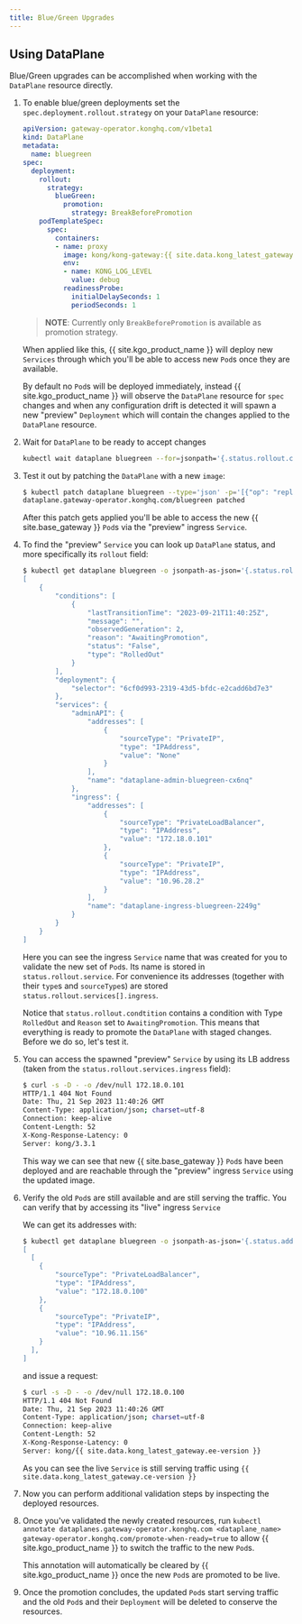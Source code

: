 ```yaml
---
title: Blue/Green Upgrades
---
```


## Using DataPlane

Blue/Green upgrades can be accomplished when working with the `DataPlane` resource directly.

1. To enable blue/green deployments set the `spec.deployment.rollout.strategy` on your `DataPlane` resource:

    ```yaml
    apiVersion: gateway-operator.konghq.com/v1beta1
    kind: DataPlane
    metadata:
      name: bluegreen
    spec:
      deployment:
        rollout:
          strategy:
            blueGreen:
              promotion:
                strategy: BreakBeforePromotion
        podTemplateSpec:
          spec:
            containers:
            - name: proxy
              image: kong/kong-gateway:{{ site.data.kong_latest_gateway.ee-version }}
              env:
              - name: KONG_LOG_LEVEL
                value: debug
              readinessProbe:
                initialDelaySeconds: 1
                periodSeconds: 1
    ```

    > **NOTE**: Currently only `BreakBeforePromotion` is available as promotion strategy.

    When applied like this, {{ site.kgo_product_name }} will deploy new `Services` through which you'll be able to access new `Pod`s once they are available.

    By default no `Pod`s will be deployed immediately, instead {{ site.kgo_product_name }} will observe the `DataPlane` resource for `spec` changes and when any configuration drift is detected it will spawn a new "preview" `Deployment` which will contain the changes applied to the `DataPlane` resource.

1. Wait for `DataPlane` to be ready to accept changes

    ```bash
    kubectl wait dataplane bluegreen --for=jsonpath='{.status.rollout.conditions[*].reason}'=WaitingForChange
    ```

1. Test it out by patching the `DataPlane` with a new `image`:

    ```bash
    $ kubectl patch dataplane bluegreen --type='json' -p='[{"op": "replace", "path": "/spec/deployment/podTemplateSpec/spec/containers/0/image", "value":"kong:3.3.1"}]'
    dataplane.gateway-operator.konghq.com/bluegreen patched
    ```

    After this patch gets applied you'll be able to access the new {{ site.base_gateway }} `Pod`s via the "preview" ingress `Service`.

1. To find the "preview" `Service` you can look up `DataPlane` status, and more specifically its `rollout` field:

    ```bash
    $ kubectl get dataplane bluegreen -o jsonpath-as-json='{.status.rollout}
    [
        {
            "conditions": [
                {
                    "lastTransitionTime": "2023-09-21T11:40:25Z",
                    "message": "",
                    "observedGeneration": 2,
                    "reason": "AwaitingPromotion",
                    "status": "False",
                    "type": "RolledOut"
                }
            ],
            "deployment": {
                "selector": "6cf0d993-2319-43d5-bfdc-e2cadd6bd7e3"
            },
            "services": {
                "adminAPI": {
                    "addresses": [
                        {
                            "sourceType": "PrivateIP",
                            "type": "IPAddress",
                            "value": "None"
                        }
                    ],
                    "name": "dataplane-admin-bluegreen-cx6nq"
                },
                "ingress": {
                    "addresses": [
                        {
                            "sourceType": "PrivateLoadBalancer",
                            "type": "IPAddress",
                            "value": "172.18.0.101"
                        },
                        {
                            "sourceType": "PrivateIP",
                            "type": "IPAddress",
                            "value": "10.96.28.2"
                        }
                    ],
                    "name": "dataplane-ingress-bluegreen-2249g"
                }
            }
        }
    ]
    ```

    Here you can see the ingress `Service` name that was created for you to validate the new set of `Pod`s.
    Its name is stored in `status.rollout.service`.
    For convenience its addresses (together with their `type`s and `sourceType`s) are stored `status.rollout.services[].ingress`.

    Notice that `status.rollout.condtition` contains a condition with Type `RolledOut` and `Reason` set to `AwaitingPromotion`.
    This means that everything is ready to promote the `DataPlane` with staged changes.
    Before we do so, let's test it.

1. You can access the spawned "preview" `Service` by using its LB address (taken from the `status.rollout.services.ingress` field):

    ```bash
    $ curl -s -D - -o /dev/null 172.18.0.101
    HTTP/1.1 404 Not Found
    Date: Thu, 21 Sep 2023 11:40:26 GMT
    Content-Type: application/json; charset=utf-8
    Connection: keep-alive
    Content-Length: 52
    X-Kong-Response-Latency: 0
    Server: kong/3.3.1
    ```

    This way we can see that new {{ site.base_gateway }} `Pod`s have been deployed and are reachable through the "preview" ingress `Service` using the updated image.

1. Verify the old `Pod`s are still available and are still serving the traffic. You can verify that by accessing its "live" ingress `Service`

    We can get its addresses with:

    ```bash
    $ kubectl get dataplane bluegreen -o jsonpath-as-json='{.status.addreses}
    [
      [
        {
            "sourceType": "PrivateLoadBalancer",
            "type": "IPAddress",
            "value": "172.18.0.100"
        },
        {
            "sourceType": "PrivateIP",
            "type": "IPAddress",
            "value": "10.96.11.156"
        }
      ],
    ]
    ```

    and issue a request:

    ```bash
    $ curl -s -D - -o /dev/null 172.18.0.100
    HTTP/1.1 404 Not Found
    Date: Thu, 21 Sep 2023 11:40:26 GMT
    Content-Type: application/json; charset=utf-8
    Connection: keep-alive
    Content-Length: 52
    X-Kong-Response-Latency: 0
    Server: kong/{{ site.data.kong_latest_gateway.ee-version }}
    ```

    As you can see the live `Service` is still serving traffic using `{{ site.data.kong_latest_gateway.ce-version }}`

1. Now you can perform additional validation steps by inspecting the deployed resources.

1. Once you've validated the newly created resources, run `kubectl annotate dataplanes.gateway-operator.konghq.com <dataplane_name> gateway-operator.konghq.com/promote-when-ready=true` to allow {{ site.kgo_product_name }} to switch the traffic to the new `Pod`s.

   This annotation will automatically be cleared by {{ site.kgo_product_name }} once the new `Pod`s are promoted to be live.

1. Once the promotion concludes, the updated `Pod`s start serving traffic and the old `Pod`s and their `Deployment` will be deleted to conserve the resources.
